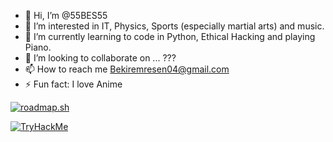 - 👋 Hi, I’m @55BES55
- 👀 I’m interested in IT, Physics, Sports (especially martial arts) and music.
- 🌱 I’m currently learning to code in Python, Ethical Hacking and playing Piano.
- 💞️ I’m looking to collaborate on ... ???
- 📫 How to reach me Bekiremresen04@gmail.com
- ⚡ Fun fact: I love Anime

<!---
55BES55/55BES55 is a ✨ special ✨ repository because its `README.md` (this file) appears on your GitHub profile.
You can click the Preview link to take a look at your changes.
--->


[![roadmap.sh](https://roadmap.sh/card/wide/675f06b1ecc889bb0dccf6da?variant=dark&roadmaps=6810b359fe43d1abf24b55d6)](https://roadmap.sh)

[![TryHackMe](https://tryhackme-badges.s3.amazonaws.com/4110849.png)](https://tryhackme.com/p/4110849)
